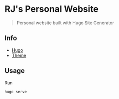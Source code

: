 # RJ's Personal Website

> Personal website built with Hugo Site Generator

## Info

- [Hugo](https://gohugo.io/)
- [Theme](https://themes.gohugo.io/hugo-coder-portfolio/)

## Usage

Run

```
hugo serve
```
